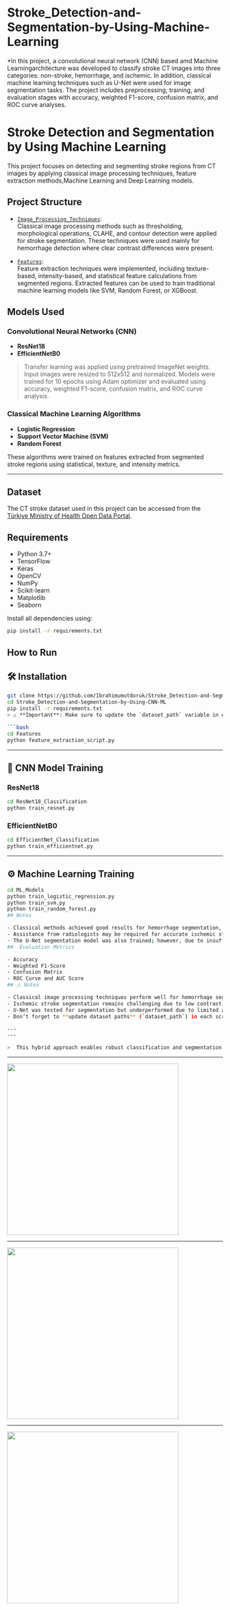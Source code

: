 # Stroke_Detection-and-Segmentation-by-Using-Machine-Learning

*In this project, a convolutional neural network (CNN) based amd Machine Learningarchitecture was developed to classify stroke CT images into three categories: non-stroke, hemorrhage, and ischemic. In addition, classical machine learning techniques such as U-Net were used for image segmentation tasks. The project includes preprocessing, training, and evaluation stages with accuracy, weighted F1-score, confusion matrix, and ROC curve analyses. 
# Stroke Detection and Segmentation by Using Machine Learning

This project focuses on detecting and segmenting stroke regions from CT images by applying classical image processing techniques, feature extraction methods,Machine Learning  and Deep Learning models.

## Project Structure

- [`Image_Processing_Techniques`](https://github.com/Ibrahimumutdoruk/Stroke_Detection-and-Segmntation-by-Using-Machine-Learning/tree/main/Image_Processing_Techniques):  
  Classical image processing methods such as thresholding, morphological operations, CLAHE, and contour detection were applied for stroke segmentation. These techniques were used mainly for hemorrhage detection where clear contrast differences were present.

- [`Features`](https://github.com/Ibrahimumutdoruk/Stroke_Detection-and-Segmntation-by-Using-Machine-Learning/tree/main/Features):  
  Feature extraction techniques were implemented, including texture-based, intensity-based, and statistical feature calculations from segmented regions. Extracted features can be used to train traditional machine learning models like SVM, Random Forest, or XGBoost.

##  Models Used

### Convolutional Neural Networks (CNN)
- **ResNet18**
- **EfficientNetB0**

> Transfer learning was applied using pretrained ImageNet weights. Input images were resized to 512x512 and normalized. Models were trained for 10 epochs using Adam optimizer and evaluated using accuracy, weighted F1-score, confusion matrix, and ROC curve analysis.

### Classical Machine Learning Algorithms
- **Logistic Regression**
- **Support Vector Machine (SVM)**
- **Random Forest**

These algorithms were trained on features extracted from segmented stroke regions using statistical, texture, and intensity metrics.

---

## Dataset

The CT stroke dataset used in this project can be accessed from the [Türkiye Ministry of Health Open Data Portal](https://acikveri.saglik.gov.tr/Home/DataSets?categoryId=10).

## Requirements

- Python 3.7+
- TensorFlow
- Keras
- OpenCV
- NumPy
- Scikit-learn
- Matplotlib
- Seaborn

Install all dependencies using:

```bash
pip install -r requirements.txt
```

## How to Run

## 🛠 Installation

```bash
git clone https://github.com/Ibrahimumutdoruk/Stroke_Detection-and-Segmentation-by-Using-CNN-ML.git
cd Stroke_Detection-and-Segmentation-by-Using-CNN-ML
pip install -r requirements.txt
> ⚠️ **Important**: Make sure to update the `dataset_path` variable in each script before execution.

```bash
cd Features
python feature_extraction_script.py
```

---

## 🧠 CNN Model Training

### ResNet18
```bash
cd ResNet18_Classification
python train_resnet.py
```

### EfficientNetB0
```bash
cd EfficientNet_Classification
python train_efficientnet.py
```

---

## ⚙ Machine Learning Training

```bash
cd ML_Models
python train_logistic_regression.py
python train_svm.py
python train_random_forest.py
## Notes

- Classical methods achieved good results for hemorrhage segmentation, but ischemic stroke segmentation remains challenging due to low contrast differences.
- Assistance from radiologists may be required for accurate ischemic stroke segmentation.
- The U-Net segmentation model was also trained; however, due to insufficient data, it did not achieve high performance. It can be further developed for better results.
##  Evaluation Metrics

- Accuracy  
- Weighted F1-Score  
- Confusion Matrix  
- ROC Curve and AUC Score
## ⚠ Notes

- Classical image processing techniques perform well for hemorrhage segmentation due to high contrast.
- Ischemic stroke segmentation remains challenging due to low contrast; expert support may be needed.
- U-Net was tested for segmentation but underperformed due to limited annotated data.
- Don’t forget to **update dataset paths** (`dataset_path`) in each script before running.

---
---

>  This hybrid approach enables robust classification and segmentation of medical images for stroke diagnosis.
```
---

<img src="https://github.com/user-attachments/assets/af8ff316-8495-40a0-83c5-a9347939d367" width="400">
<hr>

<img src="https://github.com/user-attachments/assets/b45eef24-f6ac-4d90-be6f-317cbf5235c5" width="400">
<hr>

<img src="https://github.com/user-attachments/assets/f74d9a3e-07dd-411d-b814-6813ddfb9989" width="400">


